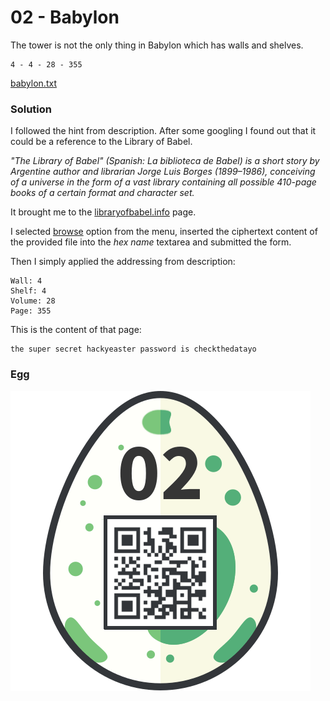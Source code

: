 # 02 - Babylon

The tower is not the only thing in Babylon which has walls and shelves.

```
4 - 4 - 28 - 355
```

[babylon.txt](files/babylon.txt "babylon.txt")

### Solution

I followed the hint from description. After some googling I found out that it could be a reference to the Library of Babel.

*"The Library of Babel" (Spanish: La biblioteca de Babel) is a short story by Argentine author and librarian Jorge Luis Borges (1899–1986), conceiving of a universe in the form of a vast library containing all possible 410-page books of a certain format and character set.*

It brought me to the [libraryofbabel.info](https://libraryofbabel.info/) page.

I selected [browse](https://libraryofbabel.info/browse.cgi) option from the menu, inserted the ciphertext content of the provided file into the *hex name* textarea and submitted the form. 

Then I simply applied the addressing from description:

```
Wall: 4
Shelf: 4
Volume: 28
Page: 355
```

This is the content of that page:

```
the super secret hackyeaster password is checkthedatayo
```

### Egg

![egg.png](files/egg.png "egg.png")